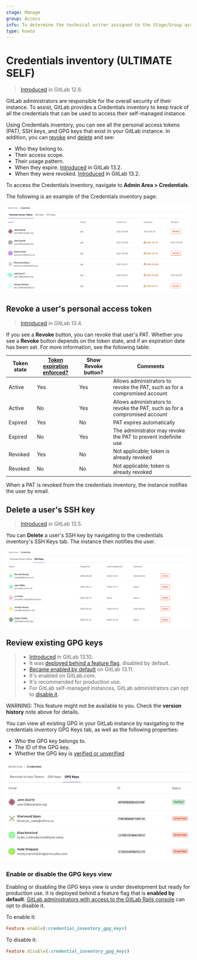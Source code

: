 ```yaml
---
stage: Manage
group: Access
info: To determine the technical writer assigned to the Stage/Group associated with this page, see https://about.gitlab.com/handbook/engineering/ux/technical-writing/#assignments
type: howto
---
```


# Credentials inventory **(ULTIMATE SELF)**

> [Introduced](https://gitlab.com/gitlab-org/gitlab/-/merge_requests/20912) in GitLab 12.6.

GitLab administrators are responsible for the overall security of their instance. To assist, GitLab provides a Credentials inventory to keep track of all the credentials that can be used to access their self-managed instance.

Using Credentials inventory, you can see all the personal access tokens (PAT), SSH keys, and GPG keys
that exist in your GitLab instance. In addition, you can [revoke](#revoke-a-users-personal-access-token)
and [delete](#delete-a-users-ssh-key) and see:

- Who they belong to.
- Their access scope.
- Their usage pattern.
- When they expire. [Introduced](https://gitlab.com/gitlab-org/gitlab/-/issues/214809) in GitLab 13.2.
- When they were revoked. [Introduced](https://gitlab.com/gitlab-org/gitlab/-/issues/214809) in GitLab 13.2.

To access the Credentials inventory, navigate to **Admin Area > Credentials**.

The following is an example of the Credentials inventory page:

![Credentials inventory page](img/credentials_inventory_v13_10.png)

## Revoke a user's personal access token

> [Introduced](https://gitlab.com/gitlab-org/gitlab/-/issues/214811) in GitLab 13.4.

If you see a **Revoke** button, you can revoke that user's PAT. Whether you see a **Revoke** button depends on the token state, and if an expiration date has been set. For more information, see the following table:

| Token state | [Token expiration enforced?](settings/account_and_limit_settings.md#optional-non-enforcement-of-personal-access-token-expiration) | Show Revoke button? | Comments |
|-------------|------------------------|--------------------|----------------------------------------------------------------------------|
| Active      | Yes                    | Yes                | Allows administrators to revoke the PAT, such as for a compromised account |
| Active      | No                     | Yes                | Allows administrators to revoke the PAT, such as for a compromised account |
| Expired     | Yes                    | No                 | PAT expires automatically                                                  |
| Expired     | No                     | Yes                | The administrator may revoke the PAT to prevent indefinite use             |
| Revoked     | Yes                    | No                 | Not applicable; token is already revoked                                   |
| Revoked     | No                     | No                 | Not applicable; token is already revoked                                   |

When a PAT is revoked from the credentials inventory, the instance notifies the user by email.

## Delete a user's SSH key

> [Introduced](https://gitlab.com/gitlab-org/gitlab/-/issues/225248) in GitLab 13.5.

You can **Delete** a user's SSH key by navigating to the credentials inventory's SSH Keys tab.
The instance then notifies the user.

![Credentials inventory page - SSH keys](img/credentials_inventory_ssh_keys_v13_5.png)

## Review existing GPG keys

> - [Introduced](https://gitlab.com/gitlab-org/gitlab/-/issues/282429) in GitLab 13.10.
> - It was [deployed behind a feature flag](../feature_flags.md), disabled by default.
> - [Became enabled by default](https://gitlab.com/gitlab-org/gitlab/-/issues/292961) on GitLab 13.11.
> - It's enabled on GitLab.com.
> - It's recommended for production use.
> - For GitLab self-managed instances, GitLab administrators can opt to [disable it](#enable-or-disable-the-gpg-keys-view).

WARNING:
This feature might not be available to you. Check the **version history** note above for details.

You can view all existing GPG in your GitLab instance by navigating to the
credentials inventory GPG Keys tab, as well as the following properties:

- Who the GPG key belongs to.
- The ID of the GPG key.
- Whether the GPG key is [verified or unverified](../project/repository/gpg_signed_commits/index.md)

![Credentials inventory page - GPG keys](img/credentials_inventory_gpg_keys_v13_10.png)

### Enable or disable the GPG keys view

Enabling or disabling the GPG keys view is under development but ready for production use.
It is deployed behind a feature flag that is **enabled by default**.
[GitLab administrators with access to the GitLab Rails console](../../administration/feature_flags.md)
can opt to disable it.

To enable it:

```ruby
Feature.enable(:credential_inventory_gpg_keys)
```

To disable it:

```ruby
Feature.disable(:credential_inventory_gpg_keys)
```
